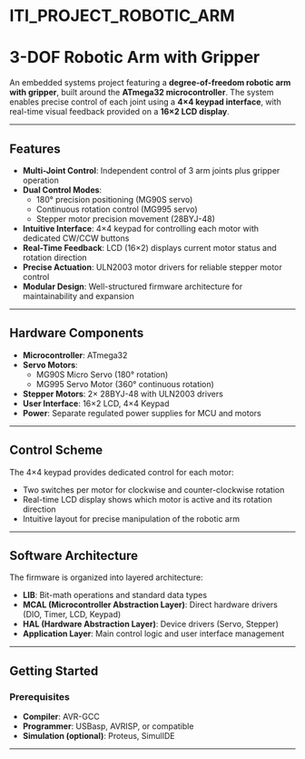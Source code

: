# ITI_PROJECT_ROBOTIC_ARM
# 3-DOF Robotic Arm with Gripper  

An embedded systems project featuring a **degree-of-freedom robotic arm with gripper**, built around the **ATmega32 microcontroller**. The system enables precise control of each joint using a **4×4 keypad interface**, with real-time visual feedback provided on a **16×2 LCD display**.  

---

## Features  

- **Multi-Joint Control**: Independent control of 3 arm joints plus gripper operation  
- **Dual Control Modes**:  
  - 180° precision positioning (MG90S servo)  
  - Continuous rotation control (MG995 servo)  
  - Stepper motor precision movement (28BYJ-48)  
- **Intuitive Interface**: 4×4 keypad for controlling each motor with dedicated CW/CCW buttons  
- **Real-Time Feedback**: LCD (16×2) displays current motor status and rotation direction  
- **Precise Actuation**: ULN2003 motor drivers for reliable stepper motor control  
- **Modular Design**: Well-structured firmware architecture for maintainability and expansion  

---

## Hardware Components  

- **Microcontroller**: ATmega32  
- **Servo Motors**:  
  - MG90S Micro Servo (180° rotation)  
  - MG995 Servo Motor (360° continuous rotation)  
- **Stepper Motors**: 2× 28BYJ-48 with ULN2003 drivers  
- **User Interface**: 16×2 LCD, 4×4 Keypad  
- **Power**: Separate regulated power supplies for MCU and motors  

---

## Control Scheme  

The 4×4 keypad provides dedicated control for each motor:  

- Two switches per motor for clockwise and counter-clockwise rotation  
- Real-time LCD display shows which motor is active and its rotation direction  
- Intuitive layout for precise manipulation of the robotic arm  

---

## Software Architecture  

The firmware is organized into layered architecture:  

- **LIB**: Bit-math operations and standard data types  
- **MCAL (Microcontroller Abstraction Layer)**: Direct hardware drivers (DIO, Timer, LCD, Keypad)  
- **HAL (Hardware Abstraction Layer)**: Device drivers (Servo, Stepper)  
- **Application Layer**: Main control logic and user interface management  

---

## Getting Started  

### Prerequisites  

- **Compiler**: AVR-GCC  
- **Programmer**: USBasp, AVRISP, or compatible  
- **Simulation (optional)**: Proteus, SimulIDE  

---
